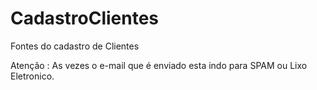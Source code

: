 # CadastroClientes
Fontes do cadastro de Clientes


Atenção : As vezes o e-mail que é enviado esta indo para SPAM ou Lixo Eletronico.
